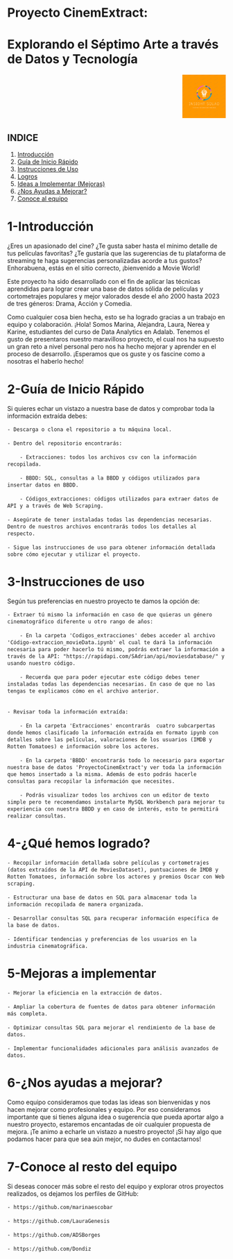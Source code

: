 # Proyecto CinemExtract: 
# Explorando el Séptimo Arte a través de Datos y Tecnología

<div align="right">
  <img src="https://github.com/karinem0/Adalab-proyecto-da-promo-G-modulo-2-team-1/blob/main/logo-equipo.png" alt="Descripción de la imagen" width="100">
</div>


## INDICE

1. [Introducción](#1-introducción)
2. [Guía de Inicio Rápido](#2-guía-de-inicio-rápido)
3. [Instrucciones de Uso](#3-instrucciones-de-uso)
4. [Logros](#4-logros)
5. [Ideas a Implementar (Mejoras)](#5-ideas-a-implementar-mejoras)
6. [¿Nos Ayudas a Mejorar?](#6-nos-ayudas-a-mejorar)
7. [Conoce al equipo](#7-Conoce-al-equipo)

# 1-Introducción 

¿Eres un apasionado del cine? ¿Te gusta saber hasta el mínimo detalle de tus películas favoritas? ¿Te gustaría que las sugerencias de tu plataforma de streaming te haga sugerencias personalizadas acorde a tus gustos? Enhorabuena, estás en el sitio correcto, ¡bienvenido a Movie World! 

Este proyecto ha sido desarrollado con el fin de aplicar las técnicas aprendidas para lograr crear una base de datos sólida de películas y cortometrajes populares y mejor valorados desde el año 2000 hasta 2023 de tres géneros: Drama, Acción y Comedia. 

Como cualquier cosa bien hecha, esto se ha logrado gracias a un trabajo en equipo y colaboración. 
¡Hola! Somos Marina, Alejandra, Laura, Nerea y Karine, estudiantes del curso de Data Analytics en Adalab. 
Tenemos el gusto de presentaros nuestro maravilloso proyecto, el cual nos ha supuesto un gran reto a nivel personal pero nos ha hecho mejorar y aprender en el proceso de desarrollo. 
¡Esperamos que os guste y os fascine como a nosotras el haberlo hecho!


# 2-Guía de Inicio Rápido

Si quieres echar un vistazo a nuestra base de datos y comprobar toda la información extraída debes:

    - Descarga o clona el repositorio a tu máquina local.

    - Dentro del repositorio encontrarás: 

        - Extracciones: todos los archivos csv con la información recopilada.

        - BBDD: SQL, consultas a la BBDD y códigos utilizados para insertar datos en BBDD.

        - Códigos_extracciones: códigos utilizados para extraer datos de API y a través de Web Scraping. 

    - Asegúrate de tener instaladas todas las dependencias necesarias. Dentro de nuestros archivos encontrarás todos los detalles al respecto. 

    - Sigue las instrucciones de uso para obtener información detallada sobre cómo ejecutar y utilizar el proyecto.


# 3-Instrucciones de uso

Según tus preferencias en nuestro proyecto te damos la opción de:

    - Extraer tú mismo la información en caso de que quieras un género cinematográfico diferente u otro rango de años:

        - En la carpeta 'Codigos_extracciones' debes acceder al archivo 'Código-extraccion_movieData.ipynb' el cual te dará la información necesaria para poder hacerlo tú mismo, podrás extraer la información a través de la API: "https://rapidapi.com/SAdrian/api/moviesdatabase/" y usando nuestro código. 

        - Recuerda que para poder ejecutar este código debes tener instaladas todas las dependencias necesarias. En caso de que no las tengas te explicamos cómo en el archivo anterior. 


    - Revisar toda la información extraída: 

        - En la carpeta 'Extracciones' encontrarás  cuatro subcarpertas donde hemos clasificado la información extraída en formato ipynb con detalles sobre las películas, valoraciones de los usuarios (IMDB y Rotten Tomatoes) e información sobre los actores.

        - En la carpeta 'BBDD' encontrarás todo lo necesario para exportar nuestra base de datos 'ProyectoCinemExtract'y ver toda la información que hemos insertado a la misma. Además de esto podrás hacerle consultas para recopilar la información que necesites. 

        - Podrás visualizar todos los archivos con un editor de texto simple pero te recomendamos instalarte MySQL Workbench para mejorar tu experiencia con nuestra BBDD y en caso de interés, esto te permitirá realizar consultas. 


# 4-¿Qué hemos logrado? 

    - Recopilar información detallada sobre películas y cortometrajes (datos extraídos de la API de MoviesDataset), puntuaciones de IMDB y Rotten Tomatoes, información sobre los actores y premios Oscar con Web scraping. 

    - Estructurar una base de datos en SQL para almacenar toda la información recopilada de manera organizada.

    - Desarrollar consultas SQL para recuperar información específica de la base de datos.

    - Identificar tendencias y preferencias de los usuarios en la industria cinematográfica.


# 5-Mejoras a implementar 

    - Mejorar la eficiencia en la extracción de datos.

    - Ampliar la cobertura de fuentes de datos para obtener información más completa.

    - Optimizar consultas SQL para mejorar el rendimiento de la base de datos.

    - Implementar funcionalidades adicionales para análisis avanzados de datos.

# 6-¿Nos ayudas a mejorar?

Como equipo consideramos que todas las ideas son bienvenidas y nos hacen mejorar como profesionales y equipo. Por eso consideramos importante que si tienes alguna idea o sugerencia que pueda aportar algo a nuestro proyecto, estaremos encantadas de oír cualquier propuesta de mejora. 
¡Te animo a echarle un vistazo a nuestro proyecto! ¡Si hay algo que podamos hacer para que sea aún mejor, no dudes en contactarnos!

# 7-Conoce al resto del equipo

Si deseas conocer más sobre el resto del equipo y explorar otros proyectos realizados, os dejamos los perfiles de GitHub:

    - https://github.com/marinaescobar

    - https://github.com/LauraGenesis

    - https://github.com/ADSBorges

    - https://github.com/Dondiz 











